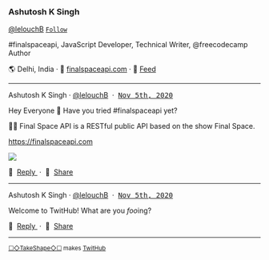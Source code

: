 <p><a href="https://images.takeshape.io/f8a74ec5-467e-40b7-a2ab-09bf7265af9f/dev/5cc32c08-4159-4fe0-b8b2-f9d67dc077c7/profilepic-aks.jpg?auto=compress%2Cformat"><img src="https://images.takeshape.io/f8a74ec5-467e-40b7-a2ab-09bf7265af9f/dev/5cc32c08-4159-4fe0-b8b2-f9d67dc077c7/profilepic-aks.jpg?auto=compress%2Cformat&h=134&mask=ellipse&q=100&w=134" title=""/></a></p>

### Ashutosh K Singh

[@lelouchB](https://github.com/lelouchB)&nbsp;[`Follow`](https://github.com/lelouchB?tab=followers)

#finalspaceapi, JavaScript Developer, Technical Writer, @freecodecamp Author

🌎 Delhi, India · 📠&nbsp;[finalspaceapi.com](https://finalspaceapi.com) · 📡&nbsp;[Feed](https://raw.githubusercontent.com/lelouchB/twithub/master/README.xml)

<hr />
<p>
  Ashutosh K Singh · 
  <a href="https://github.com/lelouchB" rel="noopener noreferrer">@lelouchB</a>
  &nbsp;·&nbsp; 
  <a name="1604559848-1" href="#1604559848-1"><kbd>Nov 5th, 2020</kbd></a>
</p>

Hey Everyone 👋
Have you tried #finalspaceapi yet?

🚀🚀 Final Space API is a RESTful public API based on the show Final Space.

https://finalspaceapi.com



<p>
  <a href="https://images.takeshape.io/f8a74ec5-467e-40b7-a2ab-09bf7265af9f/dev/a0180a33-8446-4646-a23f-3a1d440011e9/1081311.jpg?auto=compress%2Cformat" alt="" rel="noopener noreferrer">
    <img src="https://images.takeshape.io/f8a74ec5-467e-40b7-a2ab-09bf7265af9f/dev/a0180a33-8446-4646-a23f-3a1d440011e9/1081311.jpg?auto=compress%2Cformat&corner-radius=15%2C15%2C15%2C15&crop=faces%2Centropy&fit=crop&mask=corners&max-h=510&q=100&w=510"/>
  </a>
</p><p>
  💬&nbsp;
  <a href="https://github.com/lelouchB/twithub/issues/new?body=Hey%20Everyone%20%F0%9F%91%8B%0AHave%20you%20tried%20%23finalspaceapi%20yet%3F%0A%0A%F0%9F%9A%80%F0%9F%9A%80%20Final%20Space%20API%20is%20a%20RESTful%20public%20API%20based%20on%20the%20show%20Final%20Space.%0A%0Ahttps%3A%2F%2Ffinalspaceapi.com%0A%0A---" rel="noopener noreferrer">
    Reply
  </a>
  &nbsp;·&nbsp;
  👏&nbsp;
  <a href="https://twitter.com/intent/tweet?url=https://github.com/lelouchB/twithub%231604559848-1&hashtags=TwitHub">
    Share
  </a>
</p><hr />
<p>
  Ashutosh K Singh · 
  <a href="https://github.com/lelouchB" rel="noopener noreferrer">@lelouchB</a>
  &nbsp;·&nbsp; 
  <a name="1604559451-1" href="#1604559451-1"><kbd>Nov 5th, 2020</kbd></a>
</p>

Welcome to TwitHub! What are you _foo_&#8203;ing?

<p>
  💬&nbsp;
  <a href="https://github.com/lelouchB/twithub/issues/new?body=Welcome%20to%20TwitHub!%20What%20are%20you%20_foo_%26%238203%3Bing%3F%0A%0A---" rel="noopener noreferrer">
    Reply
  </a>
  &nbsp;·&nbsp;
  👏&nbsp;
  <a href="https://twitter.com/intent/tweet?url=https://github.com/lelouchB/twithub%231604559451-1&hashtags=TwitHub">
    Share
  </a>
</p>

<p>
  <hr />
  <small><a href="https://takeshape.io">☐◇TakeShape◇☐</a> makes <a href="https://github.com/takeshape/TwitHub">TwitHub</a></small>
</p>